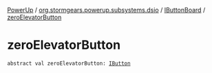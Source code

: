 [PowerUp](../../index.md) / [org.stormgears.powerup.subsystems.dsio](../index.md) / [IButtonBoard](index.md) / [zeroElevatorButton](./zero-elevator-button.md)

# zeroElevatorButton

`abstract val zeroElevatorButton: `[`IButton`](../../org.stormgears.utils.dsio/-i-button/index.md)
